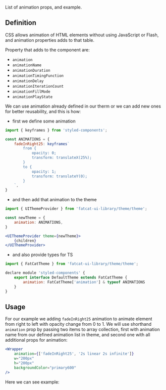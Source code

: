 List of animation props, and example.

## 	Definition

CSS allows animation of HTML elements without using JavaScript or Flash, and animation properties adds to that table.

Property that adds to the component are:

- `animation`
- `animationName`
- `animationDuration`
- `animationTimingFunction`
- `animationDelay`
- `animationIterationCount`
- `animationFillMode`
- `animationPlayState`

We can use animation already defined in our therm or we can add new ones for better reusability, and this is how:

- first we define some animation

```jsx
import { keyframes } from 'styled-components';

const ANIMATIONS = {
	fadeInRight25: keyframes`
		from {
			opacity: 0;
			transform: translateX(25%);
		}
		to {
			opacity: 1;
			transform: translateY(0);
		}
	`,
}
```
- and then add that animation to the theme

```jsx
import { UIThemeProvider } from 'fatcat-ui-library/theme/theme';

const newTheme = {
	animation: ANIMATIONS,
}

<UIThemeProvider theme={newTheme}>
	{children}
</UIThemeProvider>
```

- and also provide types for TS

```jsx
import { FatCatTheme } from 'fatcat-ui-library/theme/theme';

declare module 'styled-components' {
	export interface DefaultTheme extends FatCatTheme {
		animation: FatCatTheme['animation'] & typeof ANIMATIONS
	}
}
```

## Usage 

For our example we adding `fadeInRight25` animation to animate element from right to left with opacity change from 0 to 1. We will use shorthand `animation` prop by passing two items to array collection, first with animation name from our defined animation list in theme, and second one with all additional props for animation:

```jsx
<Wrapper
	animation={['fadeInRight25', '2s linear 2s infinite']}
	w="200px"
	h="200px"
	backgroundColor="primary600"
/>
```

Here we can see example:
